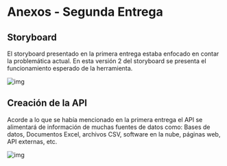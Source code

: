 # Anexos - Segunda Entrega

## **Storyboard**

El storyboard presentado en la primera entrega estaba enfocado en contar la problemática actual. En esta versión 2 del storyboard se presenta el funcionamiento esperado de la herramienta.

![img](https://github.com/juanalvarez123/MINE-4101-proyecto-final/blob/main/img/storyboard.png)



## **Creación de la API**

Acorde a lo que se había mencionado en la primera entrega el API se alimentará de información de muchas fuentes de datos como: Bases de datos, Documentos Excel, archivos CSV, software en la nube, páginas web, API externas, etc.

![img](https://github.com/juanalvarez123/MINE-4101-proyecto-final/blob/main/img/diagrama_de_contexto.png)
